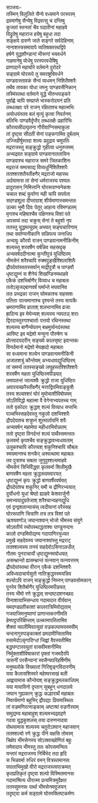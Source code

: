 सञ्जयः-  
तस्मिन् विलुलिते सैन्ये वध्यमाने परस्परम्  
द्रवमाणेषु सैन्येषु विद्रवत्सु च दन्तिषु  
कूजतां स्तनतां चैव पदातीनां महाहवे  
विद्रुतेषु महाराज हयेषु बहुधा तदा  
सङ्क्षये दारुणे जाते सङ्गरे सर्वदेहिनाम्  
नानाशस्त्रसमावापे व्यतिषक्तरथद्विपे  
हर्षणे युद्धशौण्डानां भीरूणां भयवर्धने  
गाहमानेषु योधेषु परस्परवधैषिषु  
प्राणादाने महाघोरे वर्तमाने दुरोदरे  
सङ्ग्रामे घोररूपे तु यमराष्ट्रविवर्धने  
पाण्डवास्तावकं सैन्यं व्यधमन् निशितैश्शरैः  
तथैव तावका योधा जघ्नुः पाण्डवसैनिकान्  
तस्मिंस्तथा वर्तमाने युद्धे भीरुभयङ्करे  
पूर्वाह्णे चापि सम्प्राप्ते भास्करोदयनं प्रति  
लब्धलक्षाः परे राजन् रक्षिताश्च महात्मभिः  
अयोधयंस्तव बलं मृत्युं कृत्वा निवर्तनम्  
बलिभिः पाण्डवैर्दृप्तैर् लब्धलक्षैः प्रहारिभिः  
कौरव्यसीदत्पृतना गौरीवाग्निसमाकुला  
तां दृष्ट्वा सीदतीं सेनां पङ्कगामिव दुर्बलाम्  
उज्जिहीर्षुस्तदा शल्यः प्रदुद्राव चमूपतिः  
मद्रराजस्तु सङ्क्रुद्धो गृहीत्वा धनुरुत्तमम्  
अभ्यद्रवत सङ्ग्रामे पाण्डवानाततायिनः  
पाण्डवाश्च महाराज समरे जितकाशिनः  
मद्रराजं समासाद्य विव्यधुर्निशितैश्शरैः  
ततश्शरशतैस्तीक्ष्णैर् मद्रराजो महारथः  
अर्दयामास तां सेनां धर्मराजस्य पश्यतः  
प्रादुरासन् निमित्तानि घोररूपाण्यनेकशः  
चचाल शब्दं कुर्वाणा मही चापि सपर्वता  
सदण्डशूला दीप्ताग्राश् शीर्यमाणास्समन्ततः  
उल्का भूमौ दिवः पेतुर् आहत्य रविमण्डलम्  
मृगाश्च महिषाश्चैव पक्षिणश्च विशां पते  
अपसव्यं तदा चक्रुस् सेनां ते बहुशो नृप  
ततस्तु युद्धमत्युग्रम् अभवत् सङ्घचारिणाम्  
तथा सर्वाण्यनीकानि सन्निपत्य जनाधिप  
अभ्ययुः कौरवो राजन् पाण्डवानामनीकिनीम्  
शल्यस्तु शरवर्षेण वर्षन्निव सहस्रदृक्  
अभ्यवर्षददीनात्मा कुन्तीपुत्रं युधिष्ठिरम्  
भीमसेनं शरैश्चापि रुक्मपुङ्खैश्शिलाशितैः  
द्रौपदेयांस्ततस्सर्वान् माद्रीपुत्रौ च पाण्डवौ  
धृष्टद्युम्नं स शैनेयं शिखण्डिनमथाहवे  
एकैकं दशभिर्बाणैर् विव्याध च महाबलः  
ततोऽसृजद्बाणवर्षं घर्मान्ते मघवानिव  
ततः प्रभद्रका राजन् सोमकाश्च सहस्रशः  
पतिताः पात्यमानाश्च दृश्यन्ते तस्य सायकैः  
भ्रमराणामिव व्राताश् शलभानामिव व्रजाः  
ह्रादिन्य इव मेघेभ्यश् शल्यस्य न्यपतञ् शराः  
द्विरदास्तुरगाश्चार्ताः पत्तयो रथिनस्तथा  
शल्यस्य बाणैर्न्यपतन् बभ्रमुर्व्यनदंस्तथा  
आविष्ट इव मद्रेशो मन्युना पौरुषेण च  
प्रोत्सादयदरीन् सङ्ख्ये कालसृष्ट इवान्तकः  
विनर्दमानो मद्रेशो मेघह्रादो महाबलः  
सा वध्यमाना शल्येन पाण्डवानामनीकिनी  
अजातशत्रुं कौन्तेयम् अभ्यधावद्युधिष्ठिरम्  
तां समर्प्य ततस्सङ्ख्ये लघुहस्तश्शितैश्शरैः  
शरवर्षेण महता युधिष्ठिरमपीडयत्  
तमापतन्तं जात्यश्वैः क्रुद्धो राजा युधिष्ठिरः  
अवारयच्छरैस्तीक्ष्णैर् मत्ताद्विपमिवाङ्कुशैः  
तस्य शल्यश्शरं घोरं मुमोचाशीविषोपमम्  
सोऽतिविद्धो महात्मा वै वेगेनाभ्यपतच्च गाम्  
ततो वृकोदरः क्रुद्धश् शल्यं विव्याध सप्तभिः  
पञ्चभिस्सहदेवस्तु नकुलो दशभिश्शरैः  
द्रौपदेयाश्च शत्रुघ्नं शूरमार्तायनिं शरैः  
अभ्यवर्षन् महामेघा महीधरमिवोन्नतम्  
ततो दृष्ट्वा विनर्दन्तं शल्यं पार्थैस्समन्ततः  
कृतवर्मा कृपश्चैव सङ्क्रुद्धावभ्यधावताम्  
उलूकश्चापि कौरव्यश् शकुनिश्चापि सौबलः  
स्मयमानश्च शनकैर् अश्वत्थामा महाबलः  
तव पुत्राश्च सबला जुगुपुश्शल्यमाहवे  
भीमसेनं त्रिभिर्विद्ध्वा कृतवर्मा शिलीमुखैः  
बाणवर्षेण महता क्रुद्धरूपमवारयत्  
धृष्टद्युम्नं कृपः क्रुद्धो बाणवर्षैरवर्षयत्  
द्रौपदेयांश्च शकुनिर् यमौ च द्रौणिरभ्ययात्  
दुर्योधनो युधां श्रेष्ठो ह्याहवे केशवार्जुनौ  
समभ्ययादुग्रतेजाश् शरैश्चाभ्यहनद्युधि  
एवं द्वन्द्वशतान्यासंस् त्वदीयानां परैस्सह  
घोररूपाणि चित्राणि तत्र तत्र विशां पते  
ऋश्यवर्णाञ् जघानाश्वान् भोजो भीमस्य संयुगे  
सोऽवतीर्य रथोपस्थाद्धताश्वः पाण्डुनन्दनः  
कालो दण्डमिवोद्यम्य गदापाणिरयुध्यत  
प्रमुखे सहदेवस्य जघानाश्वांस्तु मद्रराट्  
ततश्शल्यस्य तनयं सहदेवोऽसिनाऽवधीत्  
गौतमः पुनराचार्यो धृष्टद्युम्नमयोधयत्  
असम्भ्रान्तो ह्यसम्भ्रान्तं यत्नवान् यत्नवत्तरम्  
द्रौपदेयांस्तथा वीरान् एकैकं दशभिश्शरैः  
अविध्यदाचार्यसुतो नातिक्रुद्धस्स्मयन्निव  
शल्योऽपि राजन् सङ्क्रुद्धो निघ्नन् पाण्डवसोमकान्  
पुनरेव शितैर्बाणैर् युधिष्ठिरमपीडयत्  
तस्य भीमो रणे क्रुद्धस् सन्दष्टदशनच्छदः  
विनाशायाभिसन्धाय गदामादत्त वीर्यवान्  
यमदण्डप्रतीकाशां कालरात्रिमिवोद्यताम्  
गजवाजिमनुष्याणां प्राणान्तकरणीमति  
हेमपट्टपरिक्षिप्ताम् उल्कामापतितामिव  
शैक्यां व्यालीमिवात्युग्रां वज्रकल्पामयस्मयीम्  
चन्दनागुरुपङ्काक्तां प्रमदामीप्सितामिव  
वसामेदोऽसृगादिग्धां जिह्वां वैवस्वतीमिव  
बद्धघण्टारवयुतां वासवीमशनीमिव  
निर्मुक्ताशीविषाकारां पृक्तां गजमदैरपि  
त्रासनीं परसैन्यानां स्वसैन्यपरिहर्षिणीम्  
मनुष्यलोके विख्यातां गिरिशृङ्गविदारणीम्  
यया कैलासशिस्वरे महेश्वरसखं बली  
आह्वयामास कौन्तेयश् सङ्क्रुद्धमलकाधिपम्  
यया मायाविनो दृप्तान् सुबहून् धनदालये  
जघान गुह्यकान् क्रुद्धः कल्हारार्थे महाबलः  
निवार्यमाणो बहुभिर् द्रौपद्याः प्रियमास्थितः  
तां वज्रमणिरत्नाङ्काम् अष्टाश्रां वज्रगौरवाम्  
समुद्यम्य महाबाहुश् शल्यमभ्यद्रवद्रणे  
गदया युद्धकुशलस् तया दारुणनादया  
पोथयामास शल्यस्य चतुरोऽश्वान् महाजवान्  
ततश्शल्यो रणे क्रुद्धः पीने वक्षसि तोमरम्  
चिक्षेप भीमसेनस्य सोऽस्रवच्छोणितं बहुः  
तमेवादाय भीमस्तु ततः कोपसमन्वितः  
यन्तारं मद्रराजस्य निर्बिभेद तदा हृदि  
स भिन्नवर्मा रुधिरं वमन् वित्रस्तमानसः  
पपाताभिमुखो वीरो मद्रराजस्त्वपाक्रमत्  
कृतप्रतिकृतं दृष्ट्वा शल्यो विस्मितमानसः  
गदामाश्रित्य धीरात्मा प्रत्यमित्रमुदैक्षत  
ततस्सुमनसः पार्था भीमसेनमपूजयन्  
तदृष्ट्वा कर्म सङ्ग्रामे घोरमक्लिष्टकर्मणः  
